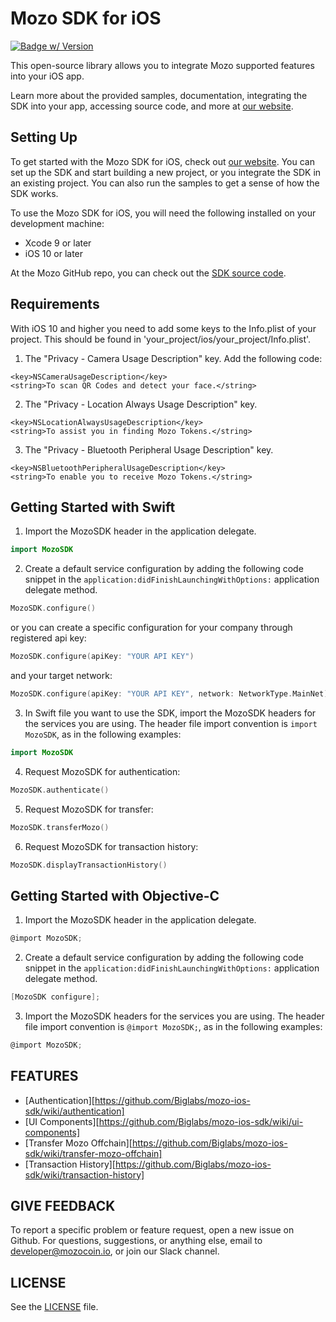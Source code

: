 # Mozo SDK for iOS
[![Badge w/ Version](https://cocoapod-badges.herokuapp.com/v/MozoSDK/badge.png)](https://cocoapods.org/pods/MozoSDK)

This open-source  library allows you to integrate Mozo supported features into your iOS app. 

Learn more about the provided samples, documentation, integrating the SDK into your app, accessing source code, and more at [our website][1].

## Setting Up  

To get started with the Mozo SDK for iOS, check out [our website][1]. You can set up the SDK and start building a new project, or you integrate the SDK in an existing project. You can also run the samples to get a sense of how the SDK works.

To use the Mozo SDK for iOS, you will need the following installed on your development machine:

* Xcode 9 or later
* iOS 10 or later

At the Mozo GitHub repo, you can check out the [SDK source code](https://github.com/biglabs/mozo-ios-sdk).

## Requirements

With iOS 10 and higher you need to add some keys to the Info.plist of your project. This should be found in 'your_project/ios/your_project/Info.plist'.
1. The "Privacy - Camera Usage Description" key. Add the following code:
```
<key>NSCameraUsageDescription</key>
<string>To scan QR Codes and detect your face.</string>
```
2. The "Privacy - Location Always Usage Description" key.
```
<key>NSLocationAlwaysUsageDescription</key>
<string>To assist you in finding Mozo Tokens.</string>
```
3. The "Privacy - Bluetooth Peripheral Usage Description" key.
```
<key>NSBluetoothPeripheralUsageDescription</key>
<string>To enable you to receive Mozo Tokens.</string>
```

## Getting Started with Swift

1. Import the MozoSDK header in the application delegate.

```swift
import MozoSDK
```

2. Create a default service configuration by adding the following code snippet in the `application:didFinishLaunchingWithOptions:` application delegate method.

```swift
MozoSDK.configure()
```
or you can create a specific configuration for your company through registered api key:

```swift
MozoSDK.configure(apiKey: "YOUR API KEY")
```
and your target network:

```swift
MozoSDK.configure(apiKey: "YOUR API KEY", network: NetworkType.MainNet)
```

3. In Swift file you want to use the SDK, import the MozoSDK headers for the services you are using. The header file import convention is `import MozoSDK`, as in the following examples:

```swift
import MozoSDK
```
4. Request MozoSDK for authentication:
 
```swift
MozoSDK.authenticate()
```

5. Request MozoSDK for transfer:

```swift
MozoSDK.transferMozo()
```

6. Request MozoSDK for transaction history:

```swift
MozoSDK.displayTransactionHistory()
```

## Getting Started with Objective-C

1. Import the MozoSDK header in the application delegate.

```objective-c
@import MozoSDK;
```

2. Create a default service configuration by adding the following code snippet in the `application:didFinishLaunchingWithOptions:` application delegate method.

```objective-c
[MozoSDK configure];
```

3. Import the MozoSDK headers for the services you are using. The header file import convention is `@import MozoSDK;`, as in the following examples:

```objective-c
@import MozoSDK;
```

## FEATURES

- [Authentication][https://github.com/Biglabs/mozo-ios-sdk/wiki/authentication]
- [UI Components][https://github.com/Biglabs/mozo-ios-sdk/wiki/ui-components]
- [Transfer Mozo Offchain][https://github.com/Biglabs/mozo-ios-sdk/wiki/transfer-mozo-offchain]
- [Transaction History][https://github.com/Biglabs/mozo-ios-sdk/wiki/transaction-history]

## GIVE FEEDBACK

To report a specific problem or feature request, open a new issue on Github. For questions, suggestions, or anything else, email to <developer@mozocoin.io>, or join our Slack channel.

## LICENSE

See the [LICENSE](LICENSE) file.

[1]: https://mozocoin.io/.
